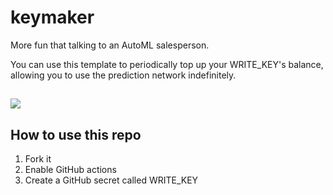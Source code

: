 # keymaker
More fun that talking to an AutoML salesperson. 

You can use this template to periodically top up your WRITE_KEY's balance, allowing you to use the prediction network indefinitely. 

## 

![](https://i.imgur.com/YlGAYLg.png)

## How to use this repo

  1. Fork it 
  2. Enable GitHub actions
  3. Create a GitHub secret called WRITE_KEY
  


